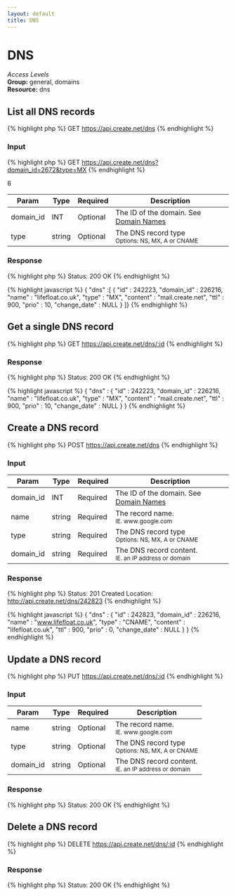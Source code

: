 ```yaml
---
layout: default
title: DNS
---
```


DNS
=============

*Access Levels*    
__Group:__ general, domains     
__Resource:__ dns

List all DNS records
-------------------

{% highlight php %}
GET 	https://api.create.net/dns
{% endhighlight %}

### Input

{% highlight php %}
GET 	https://api.create.net/dns?domain_id=2672&type=MX
{% endhighlight %}

<table>
	<thead>
		<tr>
			<th>Param</th>
			<th>Type</th>
			<th>Required</th>
			<th>Description</th>6
		</tr>
	</thead>
	<tbody>
		<tr>
			<td>domain_id</td>
			<td>INT</td>
			<td>Optional</td>
			<td>The ID of the domain. See <a href="http://createdotnet.github.com/API-Documentation/resources/general/domains/domain_names.html">Domain Names</a></td>
		</tr>
		<tr>
			<td>type</td>
			<td>string</td>
			<td>Optional</td>
			<td>The DNS record type <br /><small>Options: NS, MX, A or CNAME</small></td>
		</tr>
	</tbody>
</table>

### Response

{% highlight php %}
Status: 200 OK
{% endhighlight %}

{% highlight javascript %}
{ "dns" :[ 
	{
		"id" : 242223,
		"domain_id" : 226216,
		"name" : "lifefloat.co.uk",
		"type" : "MX",
		"content" : "mail.create.net",
		"ttl" : 900,
		"prio" : 10,
		"change_date" : NULL
	}
]}
{% endhighlight %}

Get a single DNS record
-----------------------

{% highlight php %}
GET 	https://api.create.net/dns/:id
{% endhighlight %}

### Response

{% highlight php %}
Status: 200 OK
{% endhighlight %}

{% highlight javascript %}
{ "dns" : 
	{
		"id" : 242223,
		"domain_id" : 226216,
		"name" : "lifefloat.co.uk",
		"type" : "MX",
		"content" : "mail.create.net",
		"ttl" : 900,
		"prio" : 10,
		"change_date" : NULL
	}
}
{% endhighlight %}

Create a DNS record
------------------

{% highlight php %}
POST 	https://api.create.net/dns
{% endhighlight %}

### Input

<table>
	<thead>
		<tr>
			<th>Param</th>
			<th>Type</th>
			<th>Required</th>
			<th>Description</th>
		</tr>
	</thead>
	<tbody>
		<tr>
			<td>domain_id</td>
			<td>INT</td>
			<td>Required</td>
			<td>The ID of the domain. See <a href="http://createdotnet.github.com/API-Documentation/resources/general/domains/domain_names.html">Domain Names</a></td>
		</tr>
		<tr>
			<td>name</td>
			<td>string</td>
			<td>Required</td>
			<td>The record name. <br /><small>IE. www.google.com</small></td>
		</tr>
		<tr>
			<td>type</td>
			<td>string</td>
			<td>Required</td>
			<td>The DNS record type <br /><small>Options: NS, MX, A or CNAME</small></td>
		</tr>
		<tr>
			<td>domain_id</td>
			<td>string</td>
			<td>Required</td>
			<td>The DNS record content. <br /><small>IE. an IP address or domain</small></td>
		</tr>
	</tbody>
</table>

### Response

{% highlight php %}
Status: 201 Created
Location: http://api.create.net/dns/242823
{% endhighlight %}

{% highlight javascript %}
{ "dns" : 
	{
		"id" : 242823,
		"domain_id" : 226216,
		"name" : "www.lifefloat.co.uk",
		"type" : "CNAME",
		"content" : "lifefloat.co.uk",
		"ttl" : 900,
		"prio" : 0,
		"change_date" : NULL
	}
}
{% endhighlight %}

Update a DNS record
------------------

{% highlight php %}
PUT 	https://api.create.net/dns/:id
{% endhighlight %}

### Input

<table>
	<thead>
		<tr>
			<th>Param</th>
			<th>Type</th>
			<th>Required</th>
			<th>Description</th>
		</tr>
	</thead>
	<tbody>
		<tr>
			<td>name</td>
			<td>string</td>
			<td>Optional</td>
			<td>The record name. <br /><small>IE. www.google.com</small></td>
		</tr>
		<tr>
			<td>type</td>
			<td>string</td>
			<td>Optional</td>
			<td>The DNS record type <br /><small>Options: NS, MX, A or CNAME</small></td>
		</tr>
		<tr>
			<td>domain_id</td>
			<td>string</td>
			<td>Optional</td>
			<td>The DNS record content. <br /><small>IE. an IP address or domain</small></td>
		</tr>
	</tbody>
</table>

### Response

{% highlight php %}
Status: 200 OK
{% endhighlight %}

Delete a DNS record
------------------

{% highlight php %}
DELETE 	https://api.create.net/dns/:id
{% endhighlight %}

### Response

{% highlight php %}
Status: 200 OK
{% endhighlight %}